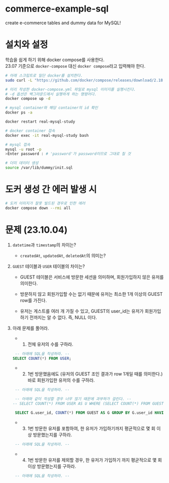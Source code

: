 # commerce-example-sql

create e-commerce tables and dummy data for MySQL!

# 설치와 설정

학습을 쉽게 하기 위해 docker compose를 사용한다.  
23.07 기준으로 `docker-compose` 대신 `docker compose`라고 입력해야 한다.

```bash
# 아래 스크립트로 일단 docker를 설치한다.
sudo curl -L "https://github.com/docker/compose/releases/download/2.18.1/docker-compose-$(uname -s)-$(uname -m)" -o /usr/local/bin/docker-compose
```

```bash
# 미리 작성한 docker-compose.yml 파일로 mysql 이미지를 실행시킨다.
# -d 옵션은 백그라운드에서 실행하게 하는 명령어다.
docker compose up -d

# mysql container와 해당 container의 id 확인
docker ps -a

docker restart real-mysql-study

# docker container 접속
docker exec -it real-mysql-study bash

# mysql 접속
mysql -u root -p
>Enter password : # 'password'가 password이므로 그대로 칠 것

# 더미 데이터 생성
source /var/lib/dummy/init.sql

```

# 도커 생성 간 에러 발생 시

```bash
# 도커 이미지가 잘못 빌드된 경우로 인한 에러
docker compose down --rmi all
```

# 문제 (23.10.04)

1. `datetime`과 `timestamp`의 차이는?

   - `createdAt`, `updatedAt`, `deletedAt`의 의미는?

2. `GUEST` 테이블과 `USER` 테이블의 차이는?

   - GUEST 테이블은 서비스에 방문한 세션을 의미하며, 회원가입하지 않은 유저를 의미한다.

   - 방문하지 않고 회원가입할 수는 없기 때문에 유저는 최소한 1개 이상의 GUEST row를 가진다.

   - 유저는 게스트를 여러 개 가질 수 있고, GUEST의 user_id는 유저가 회원가입하기 전까지는 알 수 없다. 즉, NULL 이다.

3. 아래 문제를 풀어라.

   - 1. 전체 유저의 수를 구하라.

   ```sql
    -- 아래에 SQL을 작성하라. --
   SELECT COUNT(*) FROM USER;
   ```

   - 2. 1번 방문했음에도 (유저의 GUEST 조인 결과가 row 1개일 때를 의미한다.) 바로 회원가입한 유저의 수를 구하라.

   ```sql
    -- 아래에 SQL을 작성하라. --

   	-- 아래와 같이 작성할 경우 너무 많기 때문에 과부하가 걸린다. --
   -- SELECT COUNT(*) FROM USER AS U WHERE (SELECT COUNT(*) FROM GUEST AS G WHERE G.user_id = U.id) = 1;--

    SELECT G.user_id, COUNT(*) FROM GUEST AS G GROUP BY G.user_id HAVING COUNT(*) = 1;
   ```

   - 3. 1번 방문한 유저를 포함하여, 한 유저가 가입하기까지 평균적으로 몇 회 이상 방문했는지를 구하라.

   ```sql
    -- 아래에 SQL을 작성하라. --

   ```

   - 4. 1번 방문한 유저를 제외할 경우, 한 유저가 가입하기 까지 평균적으로 몇 회 이상 방문했는지를 구하라.

   ```sql
    -- 아래에 SQL을 작성하라. --

   ```
